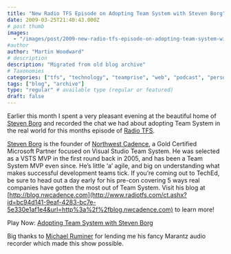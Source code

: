```yaml
---
title: "New Radio TFS Episode on Adopting Team System with Steven Borg"
date: 2009-03-25T21:40:43.000Z
# post thumb
images:
  - "/images/post/2009-new-radio-tfs-episode-on-adopting-team-system-with-steven-borg.jpg"
#author
author: "Martin Woodward"
# description
description: "Migrated from old blog archive"
# Taxonomies
categories: ["tfs", "technology", "teamprise", "web", "podcast", "personal"]
tags: ["blog", "archive"]
type: "regular" # available type (regular or featured)
draft: false
---
```

[](http://www.radiotfs.com/2009/03/25/AdoptingTeamSystemWithStevenBorg.aspx) Earlier this month I spent a very pleasant evening at the beautiful home of [Steven Borg](http://blog.nwcadence.com/) and recorded the chat we had about adopting Team System in the real world for this months episode of [Radio TFS](http://www.radiotfs.com).  

[Steven Borg](http://blog.nwcadence.com/) is the founder of [Northwest Cadence](http://www.nwcadence.com/), a Gold Certified Microsoft Partner focused on Visual Studio Team System.  He was selected as a VSTS MVP in the first round back in 2005, and has been a Team System MVP even since. He’s little ‘a’ agile, and big on understanding what makes successful development teams tick.  If you’re coming out to TechEd, be sure to head out a day early for his pre-con covering 5 ways real companies have gotten the most out of Team System.  Visit his blog at [http://blog.nwcadence.com](http://www.radiotfs.com/ct.ashx?id=bc94d141-9eaf-4283-bc7e-5e330e1af1e4&url=http%3a%2f%2fblog.nwcadence.com) to learn more!     

Play Now: [Adopting Team System with Steven Borg](http://www.radiotfs.com/ct.ashx?id=bc94d141-9eaf-4283-bc7e-5e330e1af1e4&url=http%3a%2f%2ffeedproxy.google.com%2f%7er%2fradiotfs%2f%7e5%2fi1-NQOtWtwk%2fradiotfs_018.mp3)   

Big thanks to [Michael Ruminer](http://www.radiotfs.com/ct.ashx?id=bc94d141-9eaf-4283-bc7e-5e330e1af1e4&url=http%3a%2f%2fmanicprogrammer.com%2fcs%2fblogs%2fmichaelruminer%2f) for lending me his fancy Marantz audio recorder which made this show possible.